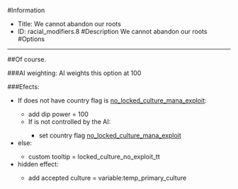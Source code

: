 #Information
 - Title: We cannot abandon our roots
 - ID: racial_modifiers.8
#Description
We cannot abandon our roots
#Options

___
##Of course.

###AI weighting:
AI weights this option at 100


###Efects:<ul><li>If does not have country flag is [no_locked_culture_mana_exploit](../flags/no_locked_culture_mana_exploit.md):</li><ul><li>add dip power = 100</li><li>If is not controlled by the AI:</li><ul><li>set country flag [no_locked_culture_mana_exploit](../flags/no_locked_culture_mana_exploit.md)</li></ul></ul><li>else:</li><ul><li>custom tooltip = locked_culture_no_exploit_tt</li></ul><li>hidden effect:</li><ul><li>add accepted culture = variable:temp_primary_culture</li></ul></ul>
